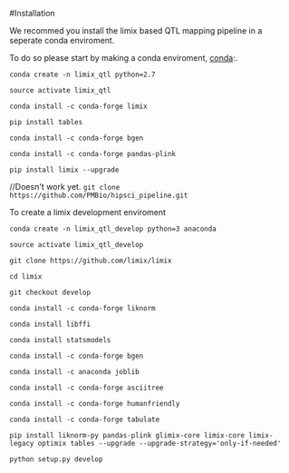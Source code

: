 #Installation

We recommed you install the limix based QTL mapping pipeline in a seperate conda enviroment.

To do so please start by making a conda enviroment, [conda](https://conda.io/docs/index.html):.

`conda create -n limix_qtl python=2.7`

`source activate limix_qtl`

`conda install -c conda-forge limix`

`pip install tables`

`conda install -c conda-forge bgen`

`conda install -c conda-forge pandas-plink`

`pip install limix --upgrade`



//Doesn't work yet.
`git clone https://github.com/PMBio/hipsci_pipeline.git`


To create a limix development enviroment

`conda create -n limix_qtl_develop python=3 anaconda`

`source activate limix_qtl_develop`

`git clone https://github.com/limix/limix`

`cd limix`

`git checkout develop`

`conda install -c conda-forge liknorm`

`conda install libffi`

`conda install statsmodels`

`conda install -c conda-forge bgen`

`conda install -c anaconda joblib`

`conda install -c conda-forge asciitree`

`conda install -c conda-forge humanfriendly`

`conda install -c conda-forge tabulate`

`pip install liknorm-py pandas-plink glimix-core limix-core limix-legacy optimix tables --upgrade --upgrade-strategy='only-if-needed'`

`python setup.py develop`
